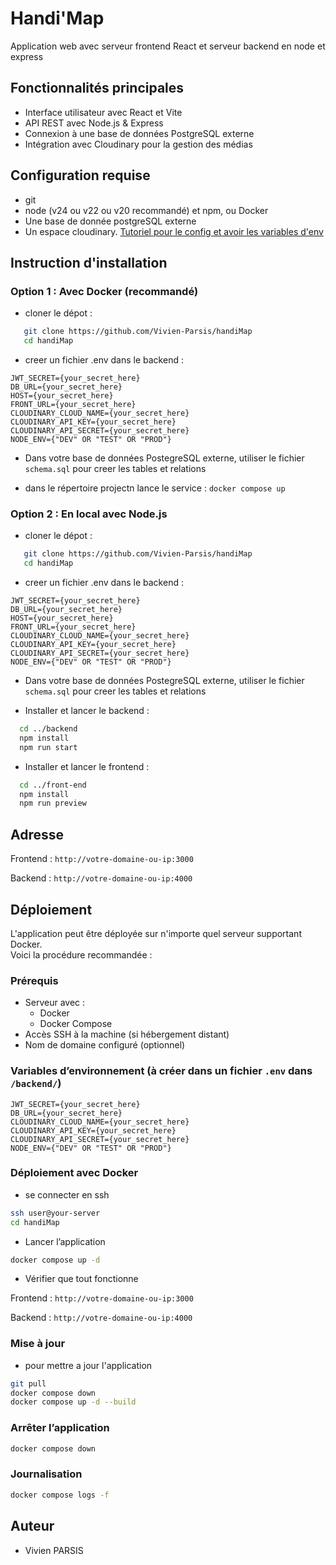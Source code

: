 # Handi'Map

Application web avec serveur frontend React et serveur backend en node et express

## Fonctionnalités principales

- Interface utilisateur avec React et Vite
- API REST avec Node.js & Express
- Connexion à une base de données PostgreSQL externe
- Intégration avec Cloudinary pour la gestion des médias

## Configuration requise

- git
- node (v24 ou v22 ou v20 recommandé) et npm, ou Docker
- Une base de donnée postgreSQL externe
- Un espace cloudinary. [Tutoriel pour le config et avoir les variables d'env](https://cloudinary.com/documentation/getting_started_with_cloudinary_node_tutorial)

## Instruction d'installation

### Option 1 : Avec Docker (recommandé)

- cloner le dépot :

```bash
   git clone https://github.com/Vivien-Parsis/handiMap
   cd handiMap
```

- creer un fichier .env dans le backend :

```none
JWT_SECRET={your_secret_here}
DB_URL={your_secret_here}
HOST={your_secret_here}
FRONT_URL={your_secret_here}
CLOUDINARY_CLOUD_NAME={your_secret_here}
CLOUDINARY_API_KEY={your_secret_here}
CLOUDINARY_API_SECRET={your_secret_here}
NODE_ENV={"DEV" OR "TEST" OR "PROD"}
```

- Dans votre base de données PostegreSQL externe, utiliser le fichier `schema.sql` pour creer les tables et relations

- dans le répertoire projectn lance le service : `docker compose up`

### Option 2 : En local avec Node.js

- cloner le dépot :

```bash
   git clone https://github.com/Vivien-Parsis/handiMap
   cd handiMap
```

- creer un fichier .env dans le backend :

```none
JWT_SECRET={your_secret_here}
DB_URL={your_secret_here}
HOST={your_secret_here}
FRONT_URL={your_secret_here}
CLOUDINARY_CLOUD_NAME={your_secret_here}
CLOUDINARY_API_KEY={your_secret_here}
CLOUDINARY_API_SECRET={your_secret_here}
NODE_ENV={"DEV" OR "TEST" OR "PROD"}
```

- Dans votre base de données PostegreSQL externe, utiliser le fichier `schema.sql` pour creer les tables et relations

- Installer et lancer le backend :

```bash
  cd ../backend
  npm install
  npm run start
```

- Installer et lancer le frontend :

```bash
  cd ../front-end
  npm install
  npm run preview
```

## Adresse

Frontend : `http://votre-domaine-ou-ip:3000`

Backend : `http://votre-domaine-ou-ip:4000`

## Déploiement

L'application peut être déployée sur n'importe quel serveur supportant Docker.  
Voici la procédure recommandée :

### Prérequis

- Serveur avec :
  - Docker
  - Docker Compose
- Accès SSH à la machine (si hébergement distant)
- Nom de domaine configuré (optionnel)

### Variables d’environnement (à créer dans un fichier `.env` dans `/backend/`)

```none
JWT_SECRET={your_secret_here}
DB_URL={your_secret_here}
CLOUDINARY_CLOUD_NAME={your_secret_here}
CLOUDINARY_API_KEY={your_secret_here}
CLOUDINARY_API_SECRET={your_secret_here}
NODE_ENV={"DEV" OR "TEST" OR "PROD"}
```

### Déploiement avec Docker

- se connecter en ssh

```bash
ssh user@your-server
cd handiMap
```

- Lancer l’application

```bash
docker compose up -d
```

- Vérifier que tout fonctionne

Frontend : `http://votre-domaine-ou-ip:3000`

Backend : `http://votre-domaine-ou-ip:4000`

### Mise à jour

- pour mettre a jour l'application
  
```bash
git pull
docker compose down
docker compose up -d --build
```

### Arrêter l’application
  
```bash
docker compose down
```

### Journalisation

```bash
docker compose logs -f
```

## Auteur

- Vivien PARSIS
